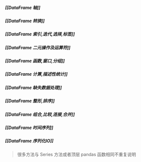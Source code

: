 ##### [[DataFrame 轴]]
##### [[DataFrame 转换]]
##### [[DataFrame 索引,迭代,选择,标签]]
##### [[DataFrame 二元操作及运算符]]
##### [[DataFrame 函数,窗口,分组]]
##### [[DataFrame 计算,描述性统计]]
##### [[DataFrame 缺失数据处理]]
##### [[DataFrame 整形,排序]]
##### [[DataFrame 组合,比较,连接,合并]]
##### [[DataFrame 时间序列]]
##### [[DataFrame 序列化IO]]

>很多方法与 Series 方法或者顶层 pandas 函数相同不重复说明






